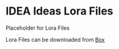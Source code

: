 # IDEA Ideas Lora Files
Placeholder for Lora Files

Lora Files can be downloaded from [Box](https://usu.box.com/s/lkhwa4i88vzo97z94eiahzrned3xg5q3)